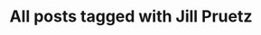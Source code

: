 ---
layout: tag
title: "All posts tagged with Jill Pruetz"
permalink: /weblog/tags/jill-pruetz/
taxonomy: Jill Pruetz
---